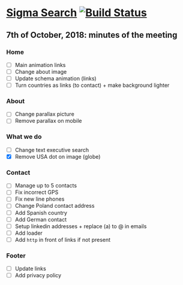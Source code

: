 # [Sigma Search](https://soywod.github.io/sigma-search) [![Build Status](https://travis-ci.org/soywod/sigma-search.svg?branch=master)](https://travis-ci.org/soywod/sigma-search)

## 7th of October, 2018: minutes of the meeting

### Home
  - [ ] Main animation links
  - [ ] Change about image
  - [ ] Update schema animation (links)
  - [ ] Turn countries as links (to contact) + make background lighter

### About
  - [ ] Change parallax picture
  - [ ] Remove parallax on mobile

### What we do
  - [ ] Change text executive search
  - [X] Remove USA dot on image (globe)

### Contact
  - [ ] Manage up to 5 contacts
  - [ ] Fix incorrect GPS
  - [ ] Fix new line phones
  - [ ] Change Poland contact address
  - [ ] Add Spanish country
  - [ ] Add German contact
  - [ ] Setup linkedin addresses + replace (a) to @ in emails
  - [ ] Add loader
  - [ ] Add `http` in front of links if not present

### Footer
  - [ ] Update links
  - [ ] Add privacy policy
